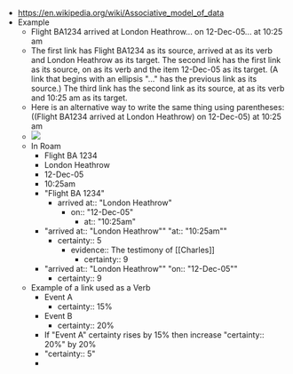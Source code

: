 - https://en.wikipedia.org/wiki/Associative_model_of_data
- Example
    - Flight BA1234 arrived at London Heathrow... on 12-Dec-05... at 10:25 am
    - The first link has Flight BA1234 as its source, arrived at as its verb and London Heathrow as its target. The second link has the first link as its source, on as its verb and the item 12-Dec-05 as its target. (A link that begins with an ellipsis "..." has the previous link as its source.) The third link has the second link as its source, at as its verb and 10:25 am as its target.
    - Here is an alternative way to write the same thing using parentheses:((Flight BA1234 arrived at London Heathrow) on 12-Dec-05) at 10:25 am
    - ![](https://firebasestorage.googleapis.com/v0/b/firescript-577a2.appspot.com/o/imgs%2Fapp%2Froam%2FBLRCQMmciY?alt=media&token=be8f022a-9c52-4e35-86b5-b95af0c7b05d)
    - In Roam
        - Flight BA 1234
        - London Heathrow
        - 12-Dec-05
        - 10:25am
        - "Flight BA 1234" 
            - arrived at:: "London Heathrow"
                - on:: "12-Dec-05"
                    - at:: "10:25am"
        - "arrived at:: "London Heathrow""
"at:: "10:25am""
            - certainty:: 5
                - evidence:: The testimony of [[Charles]]
                    - certainty:: 9
        - "arrived at:: "London Heathrow"" "on:: "12-Dec-05""
            - certainty:: 9
    - Example of a link used as a Verb 
        - Event A
            - certainty:: 15%
        - Event B
            - certainty:: 20%
        - If "Event A" certainty rises by 15% then increase "certainty:: 20%" by 20%
        - "certainty:: 5"
        - 
